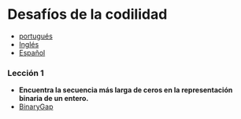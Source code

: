 # Desafíos de la codilidad

- [portugués]()
- [Inglés]()
- [Español]()

### Lección 1

- __Encuentra la secuencia más larga de ceros en la representación binaria de un entero.__
- [BinaryGap]()